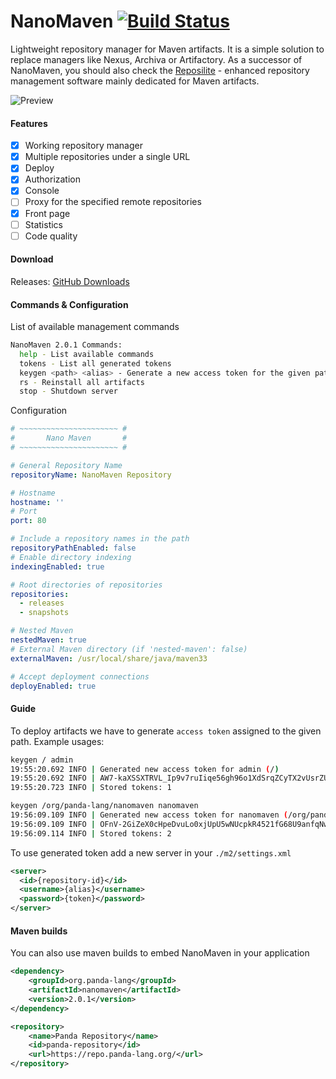 # NanoMaven [![Build Status](https://travis-ci.org/dzikoysk/NanoMaven.svg?branch=master)](https://travis-ci.org/dzikoysk/NanoMaven)
Lightweight repository manager for Maven artifacts. 
It is a simple solution to replace managers like Nexus, Archiva or Artifactory. 
As a successor of NanoMaven, you should also check the [Reposilite](https://github.com/panda-lang/reposilite) - enhanced repository management software mainly dedicated for Maven artifacts.

![Preview](https://user-images.githubusercontent.com/4235722/78812901-73b8c680-79cc-11ea-95d5-9763a53e4240.png)

#### Features
* [x] Working repository manager
* [x] Multiple repositories under a single URL
* [x] Deploy
* [x] Authorization
* [x] Console
* [ ] Proxy for the specified remote repositories
* [x] Front page
* [ ] Statistics
* [ ] Code quality

#### Download
Releases: [GitHub Downloads](https://github.com/dzikoysk/NanoMaven/releases)

#### Commands & Configuration
List of available management commands

```bash
NanoMaven 2.0.1 Commands:
  help - List available commands
  tokens - List all generated tokens
  keygen <path> <alias> - Generate a new access token for the given path
  rs - Reinstall all artifacts
  stop - Shutdown server
```

Configuration

```yaml
# ~~~~~~~~~~~~~~~~~~~~~~ #
#       Nano Maven       #
# ~~~~~~~~~~~~~~~~~~~~~~ #

# General Repository Name
repositoryName: NanoMaven Repository

# Hostname
hostname: ''
# Port
port: 80

# Include a repository names in the path
repositoryPathEnabled: false
# Enable directory indexing
indexingEnabled: true

# Root directories of repositories
repositories:
  - releases
  - snapshots

# Nested Maven
nestedMaven: true
# External Maven directory (if 'nested-maven': false)
externalMaven: /usr/local/share/java/maven33

# Accept deployment connections
deployEnabled: true
```

#### Guide
To deploy artifacts we have to generate `access token` assigned to the given path. Example usages:

```bash
keygen / admin
19:55:20.692 INFO | Generated new access token for admin (/)
19:55:20.692 INFO | AW7-kaXSSXTRVL_Ip9v7ruIiqe56gh96o1XdSrqZCyTX2vUsrZU3roVOfF-YYF-y
19:55:20.723 INFO | Stored tokens: 1

keygen /org/panda-lang/nanomaven nanomaven
19:56:09.109 INFO | Generated new access token for nanomaven (/org/panda-lang/nanomaven)
19:56:09.109 INFO | OFnV-2GiZeX0cHpeDvuLo0xjUpU5wNUcpkR4521fG68U9anfqNwKsVkFcQUCK4yk
19:56:09.114 INFO | Stored tokens: 2
```

To use generated token add a new server in your `./m2/settings.xml`  

```xml
<server>
  <id>{repository-id}</id>
  <username>{alias}</username>
  <password>{token}</password>
</server>
```
#### Maven builds
You can also use maven builds to embed NanoMaven in your application

```xml
<dependency>
    <groupId>org.panda-lang</groupId>
    <artifactId>nanomaven</artifactId>
    <version>2.0.1</version>
</dependency>

<repository>
    <name>Panda Repository</name>
    <id>panda-repository</id>
    <url>https://repo.panda-lang.org/</url>
</repository>
```
